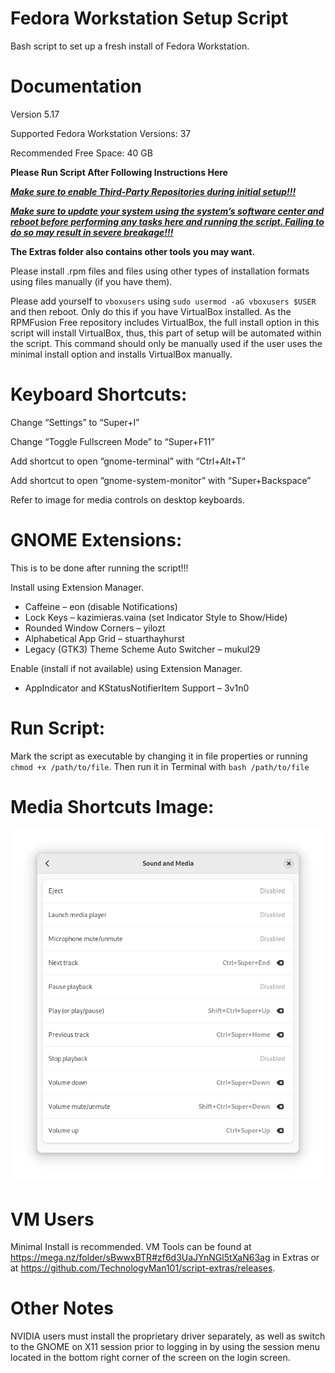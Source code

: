 # Fedora Workstation Setup Script
Bash script to set up a fresh install of Fedora Workstation.


# Documentation

Version 5.17

Supported Fedora Workstation Versions: 37

Recommended Free Space: 40 GB

**Please Run Script After Following Instructions Here**

<ins>_**Make sure to enable Third-Party Repositories during initial setup!!!**_</ins>

<ins>_**Make sure to update your system using the system’s software center and reboot before performing any tasks here and running the script. Failing to do so may result in severe breakage!!!**_</ins>

**The Extras folder also contains other tools you may want.**


Please install .rpm files and files using other types of installation formats using files manually (if you have them).

Please add yourself to `vboxusers` using `sudo usermod -aG vboxusers $USER` and then reboot. Only do this if you have VirtualBox installed. As the RPMFusion Free repository includes VirtualBox, the full install option in this script will install VirtualBox, thus, this part of setup will be automated within the script. This command should only be manually used if the user uses the minimal install option and installs VirtualBox manually. 


# Keyboard Shortcuts:

Change “Settings” to “Super+I”

Change “Toggle Fullscreen Mode” to “Super+F11”

Add shortcut to open “gnome-terminal” with “Ctrl+Alt+T”

Add shortcut to open “gnome-system-monitor” with “Super+Backspace”

Refer to image for media controls on desktop keyboards.


# GNOME Extensions:

This is to be done after running the script!!!

Install using Extension Manager. 

- Caffeine – eon (disable Notifications)
- Lock Keys – kazimieras.vaina (set Indicator Style to Show/Hide)
- Rounded Window Corners – yilozt
- Alphabetical App Grid – stuarthayhurst
- Legacy (GTK3) Theme Scheme Auto Switcher – mukul29

Enable (install if not available) using Extension Manager. 
- AppIndicator and KStatusNotifierItem Support – 3v1n0


# Run Script:

Mark the script as executable by changing it in file properties or running `chmod +x /path/to/file`. Then run it in Terminal with `bash /path/to/file`


# Media Shortcuts Image:
![Error](https://github.com/TechnologyMan101/fedora-workstation-setup-script/blob/main/Media%20Shortcuts%20for%20Desktop%20Keyboards.png?raw=true)


# VM Users

Minimal Install is recommended. VM Tools can be found at https://mega.nz/folder/sBwwxBTR#zf6d3UaJYnNGl5tXaN63ag in Extras or at https://github.com/TechnologyMan101/script-extras/releases.


# Other Notes

NVIDIA users must install the proprietary driver separately, as well as switch to the GNOME on X11 session prior to logging in by using the session menu located in the bottom right corner of the screen on the login screen. 

